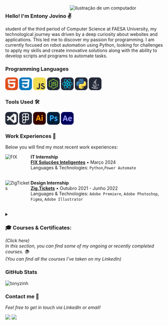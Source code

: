 <img src="https://user-images.githubusercontent.com/74038190/219923809-b86dc415-a0c2-4a38-bc88-ad6cf06395a8.gif" alt="ilustração de um computador" min-width="400px" max-width="300px" width="300px" align="right">

### Hello! I'm Entony Jovino ✌

<p align="left"> 
student of the third period of Computer Science at FAESA University, my technological journey was driven by a deep curiosity about websites and applications. This led me to discover my passion for programming. I am currently focused on robot automation using Python, looking for challenges to apply my skills and create innovative solutions along with the ability to develop scripts and programs to automate tasks.
</p>

### Programming Languages
<p align="left">
  <img height="40" width="40" src="https://raw.githubusercontent.com/tandpfun/skill-icons/65dea6c4eaca7da319e552c09f4cf5a9a8dab2c8/icons/HTML.svg" />
  <img height="40" width="40" src="https://raw.githubusercontent.com/tandpfun/skill-icons/65dea6c4eaca7da319e552c09f4cf5a9a8dab2c8/icons/CSS.svg" />
  <img height="40" width="40" src="https://raw.githubusercontent.com/tandpfun/skill-icons/65dea6c4eaca7da319e552c09f4cf5a9a8dab2c8/icons/JavaScript.svg" />
  <img height="40" width="40" src="https://raw.githubusercontent.com/tandpfun/skill-icons/65dea6c4eaca7da319e552c09f4cf5a9a8dab2c8/icons/NodeJS-Dark.svg" />
  <img height="40" width="40" src="https://raw.githubusercontent.com/tandpfun/skill-icons/65dea6c4eaca7da319e552c09f4cf5a9a8dab2c8/icons/React-Dark.svg" />
  <img height="40" width="40" src="https://raw.githubusercontent.com/tandpfun/skill-icons/65dea6c4eaca7da319e552c09f4cf5a9a8dab2c8/icons/Python-Dark.svg" />
  <img height="40" width="40" src="https://raw.githubusercontent.com/tandpfun/skill-icons/65dea6c4eaca7da319e552c09f4cf5a9a8dab2c8/icons/Java-Dark.svg" />
</p>

### Tools Used 🛠
<p align="left">
    <img height="40" width="40" src="https://raw.githubusercontent.com/tandpfun/skill-icons/65dea6c4eaca7da319e552c09f4cf5a9a8dab2c8/icons/VSCode-Dark.svg" />
  <img height="40" width="40" src="https://raw.githubusercontent.com/tandpfun/skill-icons/65dea6c4eaca7da319e552c09f4cf5a9a8dab2c8/icons/Figma-Dark.svg" />
  <img height="40" width="40" src="https://raw.githubusercontent.com/tandpfun/skill-icons/65dea6c4eaca7da319e552c09f4cf5a9a8dab2c8/icons/Illustrator.svg" />
  <img height="40" width="40" src="https://raw.githubusercontent.com/tandpfun/skill-icons/65dea6c4eaca7da319e552c09f4cf5a9a8dab2c8/icons/Photoshop.svg" />
  <img height="40" width="40" src="https://raw.githubusercontent.com/tandpfun/skill-icons/65dea6c4eaca7da319e552c09f4cf5a9a8dab2c8/icons/AfterEffects.svg" />
</p>

### Work Experiences 💼

Below you will find my most recent work experiences:

[<img align="left" height="80px" width="80px" alt="FIX" src="https://media.licdn.com/dms/image/C4E0BAQEX7IVsorb2qw/company-logo_200_200/0/1630630812902?e=1730937600&v=beta&t=qbJALh0W5BSMTDMZtCiguG-OYyyn-QZkj-_6xkWcICM"/>](https://fixsi.com.br/)

**IT Internship** \
[**FIX Soluções Inteligentes**](https://fixsi.com.br/) • Março 2024\
Languages ​​& Technologies: `Python`,`Power Automate`\
<br/>

[<img align="left" height="80px" width="80px" alt="ZigTickets" src="https://media.licdn.com/dms/image/D4D0BAQEA561Ws9XxBg/company-logo_200_200/0/1694439830642/superticket_logo?e=2147483647&v=beta&t=mu4Evv9cLppKBXqhN1TBNtYRx1gyPJYJ_2oWwAR3UMk"/>](https://www.zig.tickets/?st=Esp%C3%ADrito%20Santo)

**Design Internship** \
[**Zig.Tickets**](https://www.zig.tickets/?st=Esp%C3%ADrito%20Santo) • Outubro 2021 - Junho 2022  \
Languages ​​& Technologies: `Adobe Premiere`, `Adobe Photoshop`, `Figma`, `Adobe Illustrator`\
<br/>

<details>
<summary><h3>🎓 Courses & Certificates:</h3><i> (Click here)</i><br/>   <i>In this section, you can find some of my ongoing or recently completed courses. 📚 <br/> (You can find all the courses I've taken on my LinkedIn)</i>
</summary>
 <br/>
  
[<img align="left" height="80px" width="80px" alt="FAESA" src="https://encrypted-tbn0.gstatic.com/images?q=tbn:ANd9GcSSSJ5TyESs-WoQwyVfJMvGE6FT1DMWhgBZ3tiMVZ8REg&s"/>](https://yt3.googleusercontent.com/rObOEbK1sg50-EG5bF6XWqtUMS5FHsFMA5bOl50UwrXnezjLqovTdtPK6Ql9V-4jGkasyOXs1g=s176-c-k-c0x00ffffff-no-rj)

**Computer Science** \
[**FAESA - Centro Universitário**](https://www.faesa.br/) • December 2026\
Languages ​​& Technologies: `Python`, `Java`, `C++`\
<br/>

[<img align="left" height="80px" width="80px" alt="OneBitCode" src="https://media.licdn.com/dms/image/v2/D4D0BAQH608Owt189RA/company-logo_200_200/company-logo_200_200/0/1722339125800/onebitcode_logo?e=1735776000&v=beta&t=oA9q_dmCiLufFgeTlF0wLYHaJ0GnXn_8FG_2IewYLH0"/>](https://yt3.googleusercontent.com/rObOEbK1sg50-EG5bF6XWqtUMS5FHsFMA5bOl50UwrXnezjLqovTdtPK6Ql9V-4jGkasyOXs1g=s176-c-k-c0x00ffffff-no-rj)

**Full Stack JavaScript** \
[**OneBitCode**](https://onebitcode.com) • In Progress\
Languages ​​& Technologies: `HTML`, `CSS`, `Javascript`, `ReactJS`, `NodeJS`, `SQL`, `TypeScript`\
<br/>

[<img align="left" height="80px" width="80px" alt="OneBitCode" src="https://media.licdn.com/dms/image/v2/C560BAQFU-ZKLLdANXg/company-logo_200_200/company-logo_200_200/0/1630657784564/rocketseat_logo?e=1735776000&v=beta&t=AIO54iI6D9zZH0Rqj55-6I2ylKxmlAcmcUZWebOcf2Y"/>](https://yt3.googleusercontent.com/rObOEbK1sg50-EG5bF6XWqtUMS5FHsFMA5bOl50UwrXnezjLqovTdtPK6Ql9V-4jGkasyOXs1g=s176-c-k-c0x00ffffff-no-rj)

**Rocketseat One** \
[**Rocketseat**](https://www.rocketseat.com.br) • In Progress\
Languages ​​& Technologies: `Java`, `Python`, `PHP`, `DevOps`, `React Native`, `C#`\
<br/>

</details>

### GitHub Stats
<img src="https://github-readme-stats.vercel.app/api?username=tonyzinh&show_icons=true" alt="tonyzinh" />

<h3 align="left">Contact me 📩</h3>

<i>Feel free to get in touch via LinkedIn or email! </i>
<br/>

<div align="left"> 
<a href = "mailto:entonysantos@outlook.com.br"> <img src="https://img.shields.io/badge/-Gmail-%23333?style=for-the-badge&logo=gmail&logoColor=white" target="_blank"></a>
<a href="https://www.linkedin.com/in/entonyjoviino/" target="_blank"><img src="https://img.shields.io/badge/-LinkedIn-%230077B5?style=for-the-badge&logo=linkedin&logoColor=white"  target="_blank"></a>
 </div>
<br/>
